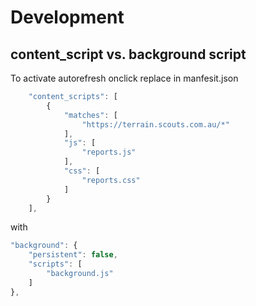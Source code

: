 # Development

## content_script vs. background script

To activate autorefresh onclick replace in manfesit.json

```javascript
    "content_scripts": [
		{
			"matches": [
				"https://terrain.scouts.com.au/*"
			],
			"js": [
				"reports.js"
			],
			"css": [
				"reports.css"
			]
		}
	],
```

with  

```javascript
"background": {
    "persistent": false,
    "scripts": [
        "background.js"
    ]
},
```

